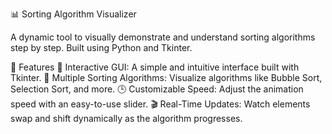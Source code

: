 📊 Sorting Algorithm Visualizer

A dynamic tool to visually demonstrate and understand sorting algorithms step by step. Built using Python and Tkinter.


🌟 Features
🎨 Interactive GUI: A simple and intuitive interface built with Tkinter.
🔄 Multiple Sorting Algorithms: Visualize algorithms like Bubble Sort, Selection Sort, and more.
🕒 Customizable Speed: Adjust the animation speed with an easy-to-use slider.
🎬 Real-Time Updates: Watch elements swap and shift dynamically as the algorithm progresses.
